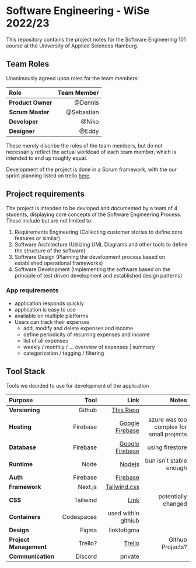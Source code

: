 # **Software Engineering** - WiSe 2022/23
 
This repository contains the project notes for the Software Engineering 101 course at the University of Applied Sciences Hamburg.  

## **Team Roles**

Unanimously agreed upon roles for the team members:

| **Role** | **Team Member** |
| :--- | ---: |
| **Product Owner** | @Dennis |
| **Scrum Master** | @Sebastian |
| **Developer** | @Niko |
| **Designer** | @Eddy |

These merely discribe the roles of the team members, but do not necessarily reflect the actual workload of each team member, which is intended to end up roughly equal.

Development of the project is done in a Scrum framework, with the our sprint planning listed on trello [here](https://trello.com/b/1Z7Z7Z7Z/software-engineering-101).

## **Project requirements**
The project is intended to be devloped and documented by a team of 4 students, displaying core concepts of the Software Engineering Process.  
These include but are not limited to:  
1. Requirements Engineering (Collecting customer stories to define core features or similar)
2. Software Architecture (Utilizing UML Diagrams and other tools to define the structure of the software)
3. Software Design (Planning the development process based on established operational frameworks)
4. Software Development (Implementing the software based on the principle of test driven development and established design patterns)

### **App requirements** 
  - application responds quickly
  - application is easy to use
  - available on multiple platforms
  - Users can track their expenses
    - add, modify and delete expenses and income
    - define periodicity of recurring expenses and income
    - list of all expenses
    - weekly / monthly / ... overview of expenses | summary 
    - categorization / tagging / filtering 


## **Tool Stack**

Tools we decided to use for development of the application

| **Purpose** | **Tool** | **Link** | **Notes** |
| :--- | ---: | ---: | ---: |
| **Versioning** | Github | [This Repo](https://github.com/53854/SWE_1) | |
| **Hosting** | Firebase | [Google Firebase](https://firebase.google.com/) | azure was too complex for small projects |
| **Database**| Firebase | [Google Firebase](https://firebase.google.com/) | using firestore |
| **Runtime** | Node | [Nodejs](https://nodejs.org/en/)| bun isn't stable enough|
| **Auth** | Firebase | [Firebase](https://firebase.google.com/docs/auth) | |
| **Framework** | Next.js | [Tailwind.css](https://nextjs.org/) | |
| **CSS** | Tailwind | [Link](https://tailwindcss.com/) | potentially changed |
| **Containers** | Codespaces | used within githiub | |
| **Design** | Figma | linktofigma | |
| **Project Management** | Trello? | [Trello](https://trello.com/b/1Z7Z7Z7Zsoftware-engineering-101) | Github Projects? |
| **Communication** | Discord | private | |
